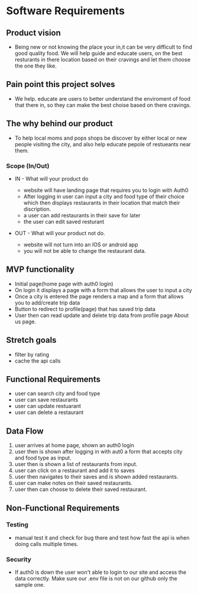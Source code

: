#  Software Requirements 

## Product vision
- Being new or not knowing the place your in,it can be very difficult to find good quality food. We will help guide and educate users, on the best resturants in there location based on their cravings and let them choose the one they like.



## Pain point this project solves
- We help. educate are users to better understand the enviroment of food that there in, so they can make the best choise based on there cravings.


## The why behind our product
- To help local moms and pops shops be discover by either local or new people visiting the city, and also help educate pepole of restueants near them.


### Scope (In/Out)
- IN - What will your product do
  - website will have landing page that requires you to login with Auth0
  - After logging in user can input a city and food type of their choice which then displays  restaurants in their location that match their discription.
  - a user can add restaurants in their save for later
  - the user can edit saved resturant


- OUT - What will your product not do.
  - website will not turn into an IOS or android app
  - you will not be able to change the restaurant data.



## MVP functionality

- Initial page(home page with auth0 login)
- On login it displays a page with a form that allows the user to input a city
- Once a city is entered the page renders a map and a  form that allows you to add/create  trip data
- Button to redirect to profile(page) that has saved trip data
- User then can read update and delete trip data from profile  page
About us page.



## Stretch goals
- filter by rating
- cache the api calls 

## Functional Requirements

- user can search city and food type
- user can save restaurants
- user can update restuarant
- user can delete a restaurant

## Data Flow

1. user arrives at home page, shown an auth0 login
2. user then is shown after logging in with aut0 a form that accepts city and food type as input.
3. user then is shown a list of restaurants from input. 
4. user can click on a restaurant and add it to saves 
5. user then navigates to their saves and is shown added restaurants.
6. user can make notes on their saved restaurants. 
7. user then can choose to delete their saved restaurant.

## Non-Functional Requirements 
  
  ### Testing
      
  - manual test it and check for bug there and test how fast the api is when doing calls multiple times. 

  ### Security
  - If auth0 is down the user won't able to login to our site and
       access the data correctly. Make sure our .env file is not on 
       our github only the sample one.
